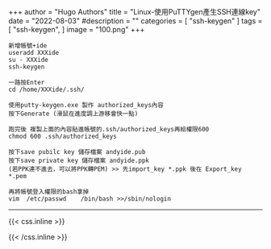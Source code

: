 +++
author = "Hugo Authors"
title = "Linux-使用PuTTYgen產生SSH連線key"
date = "2022-08-03"
#description = ""
categories = [
    "ssh-keygen"
]
tags = [
    "ssh-keygen",
]
image = "100.png"
+++



    新增帳號+ide
    useradd XXXide
    su - XXXide
    ssh-keygen
    
    一路按Enter
    cd /home/XXXide/.ssh/
    
    使用putty-keygen.exe 製作 authorized_keys內容
    按下Generate (滑鼠在進度調上游移會快一點)
    
    跑完後 複製上面的內容貼進帳號的.ssh/authorized_keys再給權限600
    chmod 600 .ssh/authorized_keys
    
    按下save pubilc key 儲存檔案 andyide.pub
    按下save private key 儲存檔案 andyide.ppk
    (若PPK連不進去，可以將PPK轉PEM) >> 先import_key *.ppk 後在 Export_key *.pem
    
    再將帳號登入權限的bash拿掉
    vim  /etc/passwd 	/bin/bash >>/sbin/nologin



***

{{< css.inline >}}
<style>
.emojify {
	font-family: Apple Color Emoji, Segoe UI Emoji, NotoColorEmoji, Segoe UI Symbol, Android Emoji, EmojiSymbols;
	font-size: 2rem;
	vertical-align: middle;
}
@media screen and (max-width:650px) {
  .nowrap {
    display: block;
    margin: 25px 0;
  }
}
</style>
{{< /css.inline >}}
